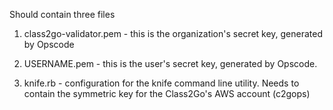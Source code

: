 Should contain three files

1. class2go-validator.pem - this is the organization's secret key,
   generated by Opscode

2. USERNAME.pem - this is the user's secret key, generated by Opscode.

3. knife.rb - configuration for the knife command line utility.
   Needs to contain the symmetric key for the Class2Go's AWS account 
   (c2gops)
